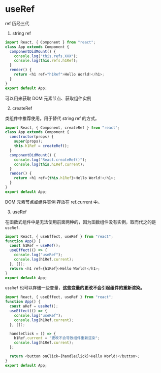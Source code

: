# useRef

ref 历经三代

1. string ref

```js
import React, { Component } from "react";
class App extends Component {
  componentDidMount() {
    console.log("this.refs.XXX");
    console.log(this.refs.h1Ref);
  }
  render() {
    return <h1 ref="h1Ref">Hello World!</h1>;
  }
}
export default App;
```

可以用来获取 DOM 元素节点、获取组件实例

2. createRef

类组件中推荐使用，用于替代 string ref 的方式。

```js
import React, { Component, createRef } from "react";
class App extends Component {
  constructor(props) {
    super(props);
    this.h1Ref = createRef();
  }
  componentDidMount() {
    console.log("React.createRef()");
    console.log(this.h1Ref.current);
  }
  render() {
    return <h1 ref={this.h1Ref}>Hello World!</h1>;
  }
}
export default App;
```

DOM 元素节点或组件实例 存放在 ref.current 中。

3. useRef

在函数式组件中是无法使用前面两种的，因为函数组件没有实例，取而代之的是 `useRef`.

```js
import React, { useEffect, useRef } from "react";
function App() {
  const h1Ref = useRef();
  useEffect(() => {
    console.log("useRef");
    console.log(h1Ref.current);
  }, []);
  return <h1 ref={h1Ref}>Hello World!</h1>;
}
export default App;
```

`useRef` 也可以存储一些变量，**这些变量的更改不会引起组件的重新渲染。**

```js
import React, { useEffect, useRef } from "react";
function App() {
  const aRef = useRef();
  useEffect(() => {
    console.log("useRef");
    console.log(h1Ref.current);
  }, []);

  handleClick = () => {
    h1Ref.current = "更改不会导致组件重新渲染";
    console.log(h1Ref.current);
  };

  return <button onClick={handleClick}>Hello World!</button>;
}
export default App;
```
